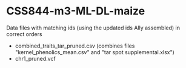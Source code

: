 # CSS844-m3-ML-DL-maize
Data files with matching ids (using the updated ids Ally assembled) in correct orders
- combined_traits_tar_pruned.csv    (combines files "kernel_phenolics_mean.csv" and "tar spot supplemental.xlsx")
- chr1_pruned.vcf
